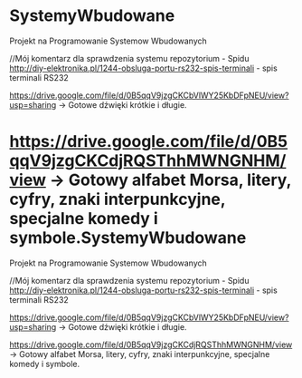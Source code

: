 SystemyWbudowane
================

Projekt na Programowanie Systemow Wbudowanych

//Mój komentarz dla sprawdzenia systemu repozytorium - Spidu  
http://diy-elektronika.pl/1244-obsluga-portu-rs232-spis-terminali - spis terminali RS232  

https://drive.google.com/file/d/0B5qqV9jzgCKCbVlWY25KbDFpNEU/view?usp=sharing    -> Gotowe dźwięki krótkie i długie.

https://drive.google.com/file/d/0B5qqV9jzgCKCdjRQSThhMWNGNHM/view -> Gotowy alfabet Morsa, litery, cyfry, znaki interpunkcyjne, specjalne komedy i symbole.SystemyWbudowane
================

Projekt na Programowanie Systemow Wbudowanych

//Mój komentarz dla sprawdzenia systemu repozytorium - Spidu  
http://diy-elektronika.pl/1244-obsluga-portu-rs232-spis-terminali - spis terminali RS232  

https://drive.google.com/file/d/0B5qqV9jzgCKCbVlWY25KbDFpNEU/view?usp=sharing    -> Gotowe dźwięki krótkie i długie.

https://drive.google.com/file/d/0B5qqV9jzgCKCdjRQSThhMWNGNHM/view -> Gotowy alfabet Morsa, litery, cyfry, znaki interpunkcyjne, specjalne komedy i symbole.